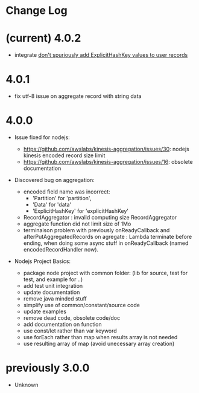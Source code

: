 # Change Log

# (current) 4.0.2

- integrate [don't spuriously add ExplicitHashKey values to user records](https://github.com/awslabs/kinesis-aggregation/pull/49)

# 4.0.1

- fix utf-8 issue on aggregate record with string data

# 4.0.0

- Issue fixed for nodejs:
    - https://github.com/awslabs/kinesis-aggregation/issues/30: nodejs kinesis encoded record size limit
    - https://github.com/awslabs/kinesis-aggregation/issues/16: obsolete documentation

- Discovered bug on aggregation:
    - encoded field name was incorrect:
        - 'Partition' for 'partition', 
        - 'Data' for 'data'
        - 'ExplicitHashKey' for 'explicitHashKey'
    - RecordAggregator : invalid computing size RecordAggregator
    - aggregate function did not limit size of 1Mo
    - terminaison problem with previously onReadyCallback and afterPutAggregatedRecords on agregate : Lambda terminate before ending,
    when doing some async stuff in onReadyCallback (named encodedRecordHandler now). 

- Nodejs Project Basics:
    - package node project with common folder: (lib for source, test for test, and example for ..)
    - add test unit integration
    - update documentation
    - remove java minded stuff
    - simplify use of common/constant/source code 
    - update examples
    - remove dead code, obsolete code/doc
    - add documentation on function
    - use const/let rather than var keyword
    - use forEach rather than map when results array is not needed
    - use resulting array of map (avoid unecessary array creation)


# previously 3.0.0
 - Unknown
 